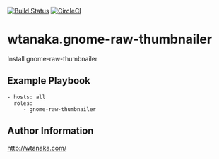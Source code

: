 [![Build Status](https://travis-ci.org/wtanaka/ansible-role-gnome-raw-thumbnailer.svg?branch=master)](https://travis-ci.org/wtanaka/ansible-role-gnome-raw-thumbnailer)
[![CircleCI](https://circleci.com/gh/wtanaka/ansible-role-gnome-raw-thumbnailer.svg?style=svg)](https://circleci.com/gh/wtanaka/ansible-role-gnome-raw-thumbnailer)

wtanaka.gnome-raw-thumbnailer
=============================

Install gnome-raw-thumbnailer

Example Playbook
----------------

    - hosts: all
      roles:
         - gnome-raw-thumbnailer

Author Information
------------------

http://wtanaka.com/
